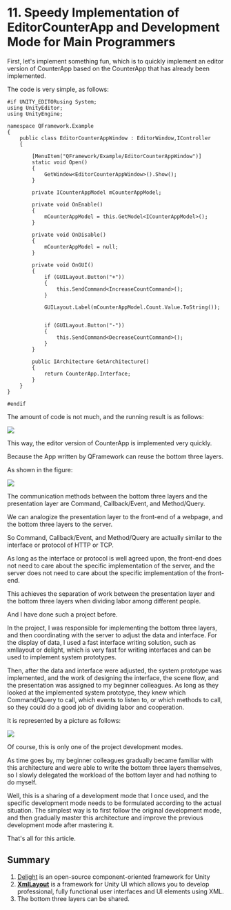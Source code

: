 # 11. Speedy Implementation of EditorCounterApp and Development Mode for Main Programmers

First, let's implement something fun, which is to quickly implement an editor version of CounterApp based on the CounterApp that has already been implemented.

The code is very simple, as follows:

```plain
#if UNITY_EDITORusing System;
using UnityEditor;
using UnityEngine;

namespace QFramework.Example
{
    public class EditorCounterAppWindow : EditorWindow,IController
    {

        [MenuItem("QFramework/Example/EditorCounterAppWindow")]
        static void Open()
        {
            GetWindow<EditorCounterAppWindow>().Show();
        }

        private ICounterAppModel mCounterAppModel;

        private void OnEnable()
        {
            mCounterAppModel = this.GetModel<ICounterAppModel>();
        }

        private void OnDisable()
        {
            mCounterAppModel = null;
        }

        private void OnGUI()
        {
            if (GUILayout.Button("+"))
            {
                this.SendCommand<IncreaseCountCommand>();
            }

            GUILayout.Label(mCounterAppModel.Count.Value.ToString());


            if (GUILayout.Button("-"))
            {
                this.SendCommand<DecreaseCountCommand>();
            }
        }

        public IArchitecture GetArchitecture()
        {
            return CounterApp.Interface;
        }
    }
}

#endif
```

The amount of code is not much, and the running result is as follows:

[![](https://file.liangxiegame.com/3b685522-d4ef-4648-ba3d-5726aaee7b62.png)](https://file.liangxiegame.com/3b685522-d4ef-4648-ba3d-5726aaee7b62.png)

This way, the editor version of CounterApp is implemented very quickly.

Because the App written by QFramework can reuse the bottom three layers.

As shown in the figure:

[![](https://file.liangxiegame.com/fc803d9e-2868-4b5b-af29-d39dd9e37891.png)](https://file.liangxiegame.com/fc803d9e-2868-4b5b-af29-d39dd9e37891.png)

The communication methods between the bottom three layers and the presentation layer are Command, Callback/Event, and Method/Query.

We can analogize the presentation layer to the front-end of a webpage, and the bottom three layers to the server.

So Command, Callback/Event, and Method/Query are actually similar to the interface or protocol of HTTP or TCP.

As long as the interface or protocol is well agreed upon, the front-end does not need to care about the specific implementation of the server, and the server does not need to care about the specific implementation of the front-end.

This achieves the separation of work between the presentation layer and the bottom three layers when dividing labor among different people.

And I have done such a project before.

In the project, I was responsible for implementing the bottom three layers, and then coordinating with the server to adjust the data and interface. For the display of data, I used a fast interface writing solution, such as xmllayout or delight, which is very fast for writing interfaces and can be used to implement system prototypes.

Then, after the data and interface were adjusted, the system prototype was implemented, and the work of designing the interface, the scene flow, and the presentation was assigned to my beginner colleagues. As long as they looked at the implemented system prototype, they knew which Command/Query to call, which events to listen to, or which methods to call, so they could do a good job of dividing labor and cooperation.

It is represented by a picture as follows:

[![](https://file.liangxiegame.com/430968f9-68a8-470a-8450-b70316a31419.png)](https://file.liangxiegame.com/430968f9-68a8-470a-8450-b70316a31419.png)

Of course, this is only one of the project development modes.

As time goes by, my beginner colleagues gradually became familiar with this architecture and were able to write the bottom three layers themselves, so I slowly delegated the workload of the bottom layer and had nothing to do myself.

Well, this is a sharing of a development mode that I once used, and the specific development mode needs to be formulated according to the actual situation. The simplest way is to first follow the original development mode, and then gradually master this architecture and improve the previous development mode after mastering it.

That's all for this article.

  

## Summary

  

1. [Delight](https://delight-dev.github.io/) is an open-source component-oriented framework for Unity
2. [**XmlLayout**](https://assetstore.unity.com/packages/tools/gui/xmllayout-xml-driven-ui-framework-61090) is a framework for Unity UI which allows you to develop professional, fully functional user interfaces and UI elements using XML.
3. The bottom three layers can be shared.
